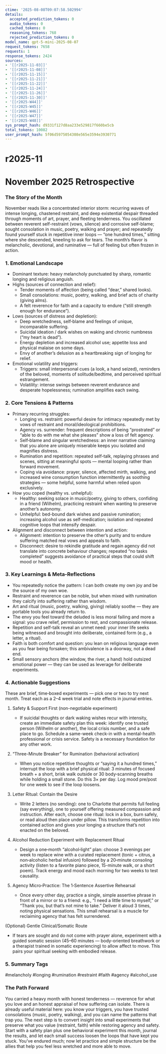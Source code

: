 ```yaml
---
ctime: '2025-08-08T09:07:58.502994'
details:
  accepted_prediction_tokens: 0
  audio_tokens: 0
  cached_tokens: 0
  reasoning_tokens: 768
  rejected_prediction_tokens: 0
model_name: gpt-5-mini-2025-08-07
request_tokens: 7658
requests: 1
response_tokens: 2424
sources:
- '[[r2025-11-03]]'
- '[[r2025-11-08]]'
- '[[r2025-11-15]]'
- '[[r2025-11-21]]'
- '[[r2025-11-22]]'
- '[[r2025-11-24]]'
- '[[r2025-11-26]]'
- '[[r2025-11-30]]'
- '[[r2025-W44]]'
- '[[r2025-W45]]'
- '[[r2025-W46]]'
- '[[r2025-W47]]'
- '[[r2025-W48]]'
sys_prompt_hash: d9331f127d8aa233e529817f660be5cb
total_tokens: 10082
user_prompt_hash: 5f06d5975054308e565e3594e3930771
---
```

# r2025-11

# November 2025 Retrospective

### The Story of the Month
November reads like a concentrated interior storm: recurring waves of intense longing, chastened restraint, and deep existential despair threaded through moments of art, prayer, and fleeting tenderness. You oscillated between reverent self-restraint (vows, silence) and corrosive self-blame; sought consolation in music, poetry, walking and prayer; and repeatedly found yourself stuck in repetitive inner loops — “one hundred times,” sitting where she descended, kneeling to ask for tears. The month’s flavor is melancholic, devotional, and ruminative — full of feeling but often frozen in action.

### 1. Emotional Landscape
- Dominant texture: heavy melancholy punctuated by sharp, romantic longing and religious anguish.
- Highs (sources of connection and relief):
  - Tender moments of affection (being called “dear,” shared looks).
  - Small consolations: music, poetry, walking, and brief acts of charity (giving alms).
  - A felt reverence for faith and a capacity to endure (“still strength enough for endurance”).
- Lows (sources of distress and depletion):
  - Deep wretchedness, self‑blame and feelings of unique, incomparable suffering.
  - Suicidal ideation / dark wishes on waking and chronic numbness (“my heart is dead”).
  - Energy depletion and increased alcohol use; appetite loss and physical malaise on some days.
  - Envy of another’s delusion as a heartbreaking sign of longing for relief.
- Emotional volatility and triggers:
  - Triggers: small interpersonal cues (a look, a hand seized), reminders of the beloved, moments of solitude/bedtime, and perceived spiritual estrangement.
  - Volatility: intense swings between reverent endurance and desperate hopelessness; rumination amplifies each swing.

### 2. Core Tensions & Patterns
- Primary recurring struggles:
  - Longing vs. restraint: powerful desire for intimacy repeatedly met by vows of restraint and moral/ideological prohibitions.
  - Agency vs. surrender: frequent descriptions of being “prostrated” or “able to do with me what she pleases” show a loss of felt agency.
  - Self‑blame and singular wretchedness: an inner narrative claiming that you alone are uniquely miserable keeps you isolated and magnifies distress.
  - Rumination and repetition: repeated self-talk, replaying phrases and scenes, sitting at meaningful spots — mental looping rather than forward movement.
  - Coping via avoidance: prayer, silence, affected mirth, walking, and increased wine consumption function intermittently as soothing strategies — some helpful, some harmful when relied upon exclusively.
- How you coped (healthy vs. unhelpful):
  - Healthy: seeking solace in music/poetry, giving to others, confiding in a friend (Wilhelm), practicing restraint when wanting to preserve another’s autonomy.
  - Unhelpful: bed-bound dark wishes and passive rumination; increasing alcohol use as self-medication; isolation and repeated cognitive loops that intensify despair.
- Alignment and disconnect between intention and action:
  - Alignment: intention to preserve the other’s purity and to endure suffering matched real vows and appeals to faith.
  - Disconnect: desire to rekindle gratitude and regain agency did not translate into concrete behaviour changes; repeated “no tasks completed” suggests avoidance of practical steps that could shift mood or health.

### 3. Key Learnings & Meta-Reflections
- You repeatedly notice the pattern: I can both create my own joy and be the source of my own woe.
- Restraint and reverence can be noble, but when mixed with rumination they calcify into suffering rather than wisdom.
- Art and ritual (music, poetry, walking, giving) reliably soothe — they are portable tools you already return to.
- The envy you feel toward the deluded is less moral failing and more a signal: you crave relief, permission to rest, and compassionate release.
- Repetition and self-talk reveal an unmet need: your inner life seeks being witnessed and brought into deliberate, contained form (e.g., a letter, a ritual).
- Faith is both comfort and question: you lean on religious language even as you fear being forsaken; this ambivalence is a doorway, not a dead end.
- Small sensory anchors (the window, the river, a hand) hold outsized emotional power — they can be used as leverage for deliberate experiments.

### 4. Actionable Suggestions
These are brief, time‑boxed experiments — pick one or two to try next month. Treat each as a 2–4 week trial and note effects in journal entries.

1. Safety & Support First (non-negotiable experiment)
   - If suicidal thoughts or dark waking wishes recur with intensity, create an immediate safety plan this week: identify one trusted person (Wilhelm or another), the local crisis number, and a safe place to go. Schedule a same-week check-in with a mental-health professional or crisis service. Safety is a necessary foundation for any other work.

2. “Three-Minute Breaker” for Rumination (behavioral activation)
   - When you notice repetitive thoughts or “saying it a hundred times,” interrupt the loop with a brief physical ritual: 3 minutes of focused breath + a short, brisk walk outside or 30 body‑scanning breaths while holding a small stone. Do this 3× per day. Log mood pre/post for one week to see if the loop loosens.

3. Letter Ritual: Contain the Desire
   - Write 2 letters (no sending): one to Charlotte that permits full feeling (say everything), one to yourself offering measured compassion and instruction. After each, choose one ritual: lock in a box, burn safely, or read aloud then place under pillow. This transforms repetition into contained action and gives your longing a structure that’s not enacted on the beloved.

4. Alcohol Reduction Experiment with Replacement Ritual
   - Design a one‑month “alcohol‑light” plan: choose 3 evenings per week to replace wine with a curated replacement (tonic + citrus, a non‑alcoholic herbal infusion) followed by a 20‑minute consoling activity (listen to a favorite piano piece, 15-minute walk, or a short poem). Track energy and mood each morning for two weeks to test causality.

5. Agency Micro‑Practice: The 1‑Sentence Assertive Rehearsal
   - Once every other day, practice a single, simple assertive phrase in front of a mirror or to a friend: e.g., “I need a little time to myself,” or “Thank you, but that’s not mine to take.” Deliver it aloud 3 times, noting physical sensations. This small rehearsal is a muscle for reclaiming agency that has felt surrendered.

(Optional) Gentle Clinical/Somatic Route
   - If tears are sought and do not come with prayer alone, experiment with a guided somatic session (45–60 minutes — body-oriented breathwork or a therapist trained in somatic experiencing) to allow affect to move. This pairs your spiritual seeking with embodied release.

### 5. Summary Tags
#melancholy #longing #rumination #restraint #faith #agency #alcohol_use

### The Path Forward
You carried a heavy month with honest tenderness — reverence for what you love and an honest appraisal of how suffering can isolate. There is already useful material here: you know your triggers, you have trusted consolations (music, poetry, walking), and you can name the patterns that trap you. The next step is to convert insight into small experiments that preserve what you value (restraint, faith) while restoring agency and safety. Start with a safety plan plus one behavioral experiment this month, journal the results, and let each small success loosen the loops that have kept you stuck. You’ve endured much; now let practice and simple structure be the allies that help you feel less wretched and more able to move.